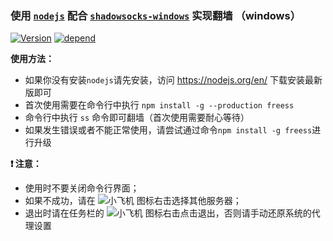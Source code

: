 ### 使用 [`nodejs`](https://nodejs.org/en/) 配合 [`shadowsocks-windows`](https://github.com/shadowsocks/shadowsocks-windows) 实现翻墙 （windows）

[![Version](https://img.shields.io/npm/v/freess.svg "version")](https://www.npmjs.com/package/freess)
[![depend](https://david-dm.org/lovetingyuan/freess/status.svg "dependencies")](https://david-dm.org/lovetingyuan/freess)

**使用方法：**
* 如果你没有安装`nodejs`请先安装，访问 https://nodejs.org/en/ 下载安装最新版即可
* 首次使用需要在命令行中执行 `npm install -g --production freess`
* 命令行中执行 `ss` 命令即可翻墙（首次使用需要耐心等待）
* 如果发生错误或者不能正常使用，请尝试通过命令`npm install -g freess`进行升级

**:heavy_exclamation_mark: 注意：**
+ 使用时不要关闭命令行界面；
+ 如果不成功，请在 ![小飞机](https://raw.githubusercontent.com/shadowsocks/shadowsocks-windows/master/shadowsocks-csharp/Resources/ss16.png) 图标右击选择其他服务器；
+ 退出时请在任务栏的 ![小飞机](https://raw.githubusercontent.com/shadowsocks/shadowsocks-windows/master/shadowsocks-csharp/Resources/ss16.png) 图标右击点击退出，否则请手动还原系统的代理设置
